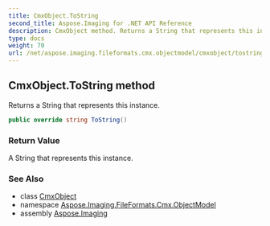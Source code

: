 ```yaml
---
title: CmxObject.ToString
second_title: Aspose.Imaging for .NET API Reference
description: CmxObject method. Returns a String that represents this instance
type: docs
weight: 70
url: /net/aspose.imaging.fileformats.cmx.objectmodel/cmxobject/tostring/
---
```

## CmxObject.ToString method

Returns a String that represents this instance.

```csharp
public override string ToString()
```

### Return Value

A String that represents this instance.

### See Also

* class [CmxObject](../)
* namespace [Aspose.Imaging.FileFormats.Cmx.ObjectModel](../../cmxobject/)
* assembly [Aspose.Imaging](../../../)


